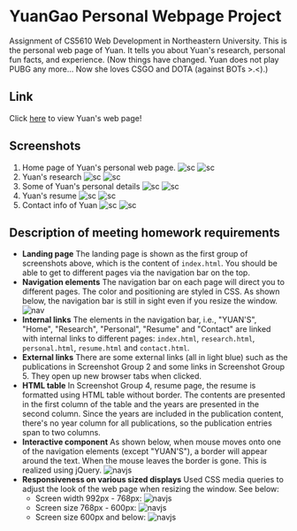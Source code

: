 # YuanGao Personal Webpage Project
Assignment of CS5610 Web Development in Northeastern University.
This is the personal web page of Yuan. It tells you about Yuan's research, personal fun facts, and experience.
(Now things have changed. Yuan does not play PUBG any more... Now she loves CSGO and DOTA (against BOTs >.<).)
## Link
Click [here](https://yuangao-home.herokuapp.com) to view Yuan's web page!
## Screenshots
1. Home page of Yuan's personal web page.
![sc](/readmeImages/screenshot-home1.png)
![sc](/readmeImages/screenshot-home2.png)
2. Yuan's research
![sc](/readmeImages/screenshot-research1.png)
![sc](/readmeImages/screenshot-research2.png)
3. Some of Yuan's personal details
![sc](/readmeImages/screenshot-personal1.png)
![sc](/readmeImages/screenshot-personal2.png)
4. Yuan's resume
![sc](/readmeImages/screenshot-resume1.png)
![sc](/readmeImages/screenshot-resume2.png)
5. Contact info of Yuan
![sc](/readmeImages/screenshot-contact1.png)
![sc](/readmeImages/screenshot-contact2.png)
## Description of meeting homework requirements
* **Landing page** The landing page is shown as the first group of screenshots above, which is the content of ```index.html```. You should be able to get to different pages via the navigation bar on the top.
* **Navigation elements** The navigation bar on each page will direct you to different pages. The color and positioning are styled in CSS. As shown below, the navigation bar is still in sight even if you resize the window.
![nav](/readmeImages/screenshot-nav.png)
* **Internal links** The elements in the navigation bar, i.e., "YUAN'S", "Home", "Research", "Personal", "Resume" and "Contact" are linked with internal links to different pages: ```index.html```, ```research.html```, ```personal.html```, ```resume.html``` and ```contact.html```.
* **External links** There are some external links (all in light blue) such as the publications in Screenshot Group 2 and some links in Screenshot Group 5. They open up new browser tabs when clicked.
* **HTML table** In Screenshot Group 4, resume page, the resume is formatted using HTML table without border. The contents are presented in the first column of the table and the years are presented in the second column. Since the years are included in the publication content, there's no year column for all publications, so the publication entries span to two columns.
* **Interactive component** As shown below, when mouse moves onto one of the navigation elements (except "YUAN'S"), a border will appear around the text. When the mouse leaves the border is gone. This is realized using jQuery.
![navjs](/readmeImages/screenshot-navjs.png)
* **Responsiveness on various sized displays**  Used CSS media queries to adjust the look of the web page when resizing the window. See below:
  - Screen width 992px - 768px:
  ![navjs](/readmeImages/screenshot-resize1.png)
  - Screen size 768px - 600px:
  ![navjs](/readmeImages/screenshot-resize2.png)
  - Screen size 600px and below:
  ![navjs](/readmeImages/screenshot-resize3.png)
